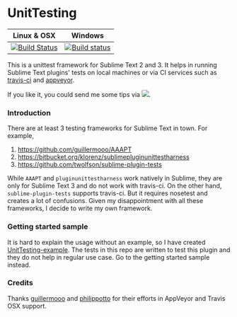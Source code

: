 UnitTesting
===================
Linux & OSX | Windows
------------|------------
[![Build Status](https://travis-ci.org/randy3k/UnitTesting.svg?branch=master)](https://travis-ci.org/randy3k/UnitTesting) | [![Build status](https://ci.appveyor.com/api/projects/status/9nnjlnj6tetbxuqd/branch/master?svg=true)](https://ci.appveyor.com/project/randy3k/unittesting/branch/master)

This is a unittest framework for Sublime Text 2 and 3. It helps in running Sublime Text plugins' tests on local machines or via CI services such as [travis-ci](https://travis-ci.org) and [appveyor](http://www.appveyor.com).

If you like it, you could send me some tips via [![](http://img.shields.io/gratipay/randy3k.svg)](https://gratipay.com/randy3k/).

### Introduction

There are at least 3 testing frameworks for Sublime Text in town. For example,

1. https://github.com/guillermooo/AAAPT
2. https://bitbucket.org/klorenz/sublimepluginunittestharness
3. https://github.com/twolfson/sublime-plugin-tests

While `AAAPT` and `pluginunittestharness` work natively in Sublime, they are only for Sublime Text 3 and do not work with travis-ci. On the other hand, `sublime-plugin-tests` supports travis-ci. But it requires nosetest and creates a lot of confusions. Given my disappointment with all these frameworks, I decide to write my own framework.

### Getting started sample

It is hard to explain the usage without an example, so I have created [UnitTesting-example](https://github.com/randy3k/UnitTesting-example). The tests in this repo are written to test this plugin and they do not help in regular use case. Go to the getting started sample instead.

### Credits
Thanks [guillermooo](https://github.com/guillermooo) and [philippotto](https://github.com/philippotto) for their efforts in AppVeyor and Travis OSX support. 
